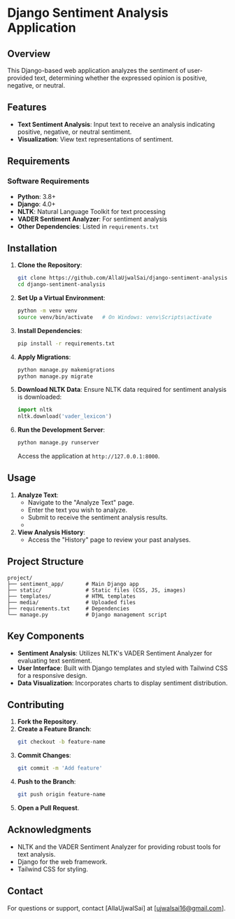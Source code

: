# Django Sentiment Analysis Application

## Overview

This Django-based web application analyzes the sentiment of user-provided text, determining whether the expressed opinion is positive, negative, or neutral.

## Features

- **Text Sentiment Analysis**: Input text to receive an analysis indicating positive, negative, or neutral sentiment.
- **Visualization**: View text representations of sentiment.

## Requirements

### Software Requirements
- **Python**: 3.8+
- **Django**: 4.0+
- **NLTK**: Natural Language Toolkit for text processing
- **VADER Sentiment Analyzer**: For sentiment analysis
- **Other Dependencies**: Listed in `requirements.txt`

## Installation

1. **Clone the Repository**:
   ```bash
   git clone https://github.com/AllaUjwalSai/django-sentiment-analysis.git
   cd django-sentiment-analysis
   ```

2. **Set Up a Virtual Environment**:
   ```bash
   python -m venv venv
   source venv/bin/activate   # On Windows: venv\Scripts\activate
   ```

3. **Install Dependencies**:
   ```bash
   pip install -r requirements.txt
   ```

4. **Apply Migrations**:
   ```bash
   python manage.py makemigrations
   python manage.py migrate
   ```

5. **Download NLTK Data**:
   Ensure NLTK data required for sentiment analysis is downloaded:
   ```python
   import nltk
   nltk.download('vader_lexicon')
   ```

6. **Run the Development Server**:
   ```bash
   python manage.py runserver
   ```
   Access the application at `http://127.0.0.1:8000`.

## Usage
1. **Analyze Text**:
   - Navigate to the "Analyze Text" page.
   - Enter the text you wish to analyze.
   - Submit to receive the sentiment analysis results.
   - 
2. **View Analysis History**:
   - Access the "History" page to review your past analyses.

## Project Structure

```
project/
├── sentiment_app/       # Main Django app
├── static/              # Static files (CSS, JS, images)
├── templates/           # HTML templates
├── media/               # Uploaded files
├── requirements.txt     # Dependencies
└── manage.py            # Django management script
```

## Key Components

- **Sentiment Analysis**: Utilizes NLTK's VADER Sentiment Analyzer for evaluating text sentiment.
- **User Interface**: Built with Django templates and styled with Tailwind CSS for a responsive design.
- **Data Visualization**: Incorporates charts to display sentiment distribution.

## Contributing

1. **Fork the Repository**.
2. **Create a Feature Branch**:
   ```bash
   git checkout -b feature-name
   ```
3. **Commit Changes**:
   ```bash
   git commit -m 'Add feature'
   ```
4. **Push to the Branch**:
   ```bash
   git push origin feature-name
   ```
5. **Open a Pull Request**.

## Acknowledgments

- NLTK and the VADER Sentiment Analyzer for providing robust tools for text analysis.
- Django for the web framework.
- Tailwind CSS for styling.

## Contact

For questions or support, contact [AllaUjwalSai] at [ujwalsai16@gmail.com].

